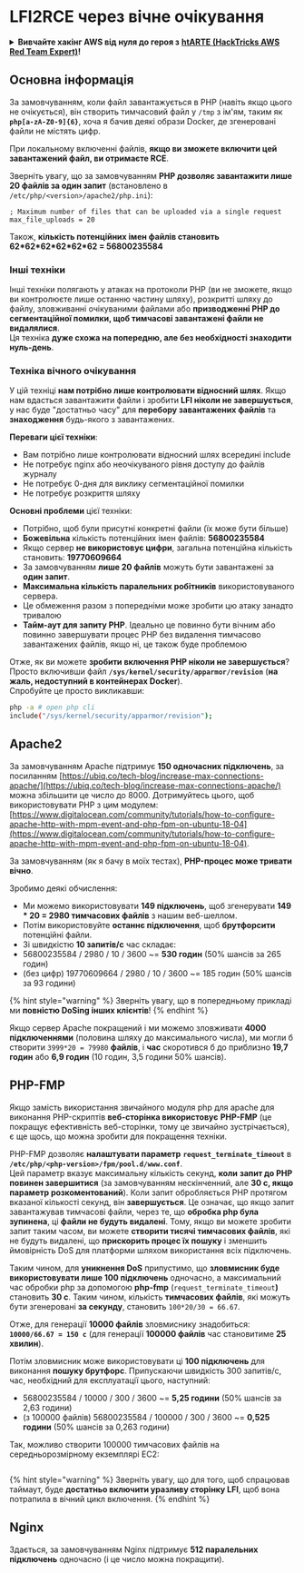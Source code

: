 # LFI2RCE через вічне очікування

<details>

<summary><strong>Вивчайте хакінг AWS від нуля до героя з</strong> <a href="https://training.hacktricks.xyz/courses/arte"><strong>htARTE (HackTricks AWS Red Team Expert)</strong></a><strong>!</strong></summary>

Інші способи підтримки HackTricks:

* Якщо ви хочете побачити вашу **компанію в рекламі HackTricks** або **завантажити HackTricks у форматі PDF**, перевірте [**ПЛАНИ ПІДПИСКИ**](https://github.com/sponsors/carlospolop)!
* Отримайте [**офіційний PEASS & HackTricks мерч**](https://peass.creator-spring.com)
* Відкрийте для себе [**Сім'ю PEASS**](https://opensea.io/collection/the-peass-family), нашу колекцію ексклюзивних [**NFT**](https://opensea.io/collection/the-peass-family)
* **Приєднуйтесь до** 💬 [**групи Discord**](https://discord.gg/hRep4RUj7f) або [**групи telegram**](https://t.me/peass) або **слідкуйте** за нами на **Twitter** 🐦 [**@carlospolopm**](https://twitter.com/hacktricks_live)**.**
* **Поділіться своїми хакерськими трюками, надсилайте PR до** [**HackTricks**](https://github.com/carlospolop/hacktricks) **і** [**HackTricks Cloud**](https://github.com/carlospolop/hacktricks-cloud) **репозиторіїв на GitHub**.

</details>

## Основна інформація

За замовчуванням, коли файл завантажується в PHP (навіть якщо цього не очікується), він створить тимчасовий файл у `/tmp` з ім'ям, таким як **`php[a-zA-Z0-9]{6}`**, хоча я бачив деякі образи Docker, де згенеровані файли не містять цифр.

При локальному включенні файлів, **якщо ви зможете включити цей завантажений файл, ви отримаєте RCE**.

Зверніть увагу, що за замовчуванням **PHP дозволяє завантажити лише 20 файлів за один запит** (встановлено в `/etc/php/<version>/apache2/php.ini`):
```
; Maximum number of files that can be uploaded via a single request
max_file_uploads = 20
```
Також, **кількість потенційних імен файлів становить 62\*62\*62\*62\*62\*62 = 56800235584**

### Інші техніки

Інші техніки полягають у атаках на протоколи PHP (ви не зможете, якщо ви контролюєте лише останню частину шляху), розкритті шляху до файлу, зловживанні очікуваними файлами або **призводженні PHP до сегментаційної помилки, щоб тимчасові завантажені файли не видалялися**.\
Ця техніка **дуже схожа на попередню, але без необхідності знаходити нуль-день**.

### Техніка вічного очікування

У цій техніці **нам потрібно лише контролювати відносний шлях**. Якщо нам вдасться завантажити файли і зробити **LFI ніколи не завершується**, у нас буде "достатньо часу" для **перебору завантажених файлів** та **знаходження** будь-якого з завантажених.

**Переваги цієї техніки**:

* Вам потрібно лише контролювати відносний шлях всередині include
* Не потребує nginx або неочікуваного рівня доступу до файлів журналу
* Не потребує 0-дня для виклику сегментаційної помилки
* Не потребує розкриття шляху

**Основні проблеми** цієї техніки:

* Потрібно, щоб були присутні конкретні файли (їх може бути більше)
* **Божевільна** кількість потенційних імен файлів: **56800235584**
* Якщо сервер **не використовує цифри**, загальна потенційна кількість становить: **19770609664**
* За замовчуванням **лише 20 файлів** можуть бути завантажені за **один запит**.
* **Максимальна кількість паралельних робітників** використовуваного сервера.
* Це обмеження разом з попередніми може зробити цю атаку занадто тривалою
* **Тайм-аут для запиту PHP**. Ідеально це повинно бути вічним або повинно завершувати процес PHP без видалення тимчасово завантажених файлів, якщо ні, це також буде проблемою

Отже, як ви можете **зробити включення PHP ніколи не завершується**? Просто включивши файл **`/sys/kernel/security/apparmor/revision`** (**на жаль, недоступний в контейнерах Docker**).\
Спробуйте це просто викликавши:
```bash
php -a # open php cli
include("/sys/kernel/security/apparmor/revision");
```
## Apache2

За замовчуванням Apache підтримує **150 одночасних підключень**, за посиланням [https://ubiq.co/tech-blog/increase-max-connections-apache/](https://ubiq.co/tech-blog/increase-max-connections-apache/) можна збільшити це число до 8000. Дотримуйтесь цього, щоб використовувати PHP з цим модулем: [https://www.digitalocean.com/community/tutorials/how-to-configure-apache-http-with-mpm-event-and-php-fpm-on-ubuntu-18-04](https://www.digitalocean.com/community/tutorials/how-to-configure-apache-http-with-mpm-event-and-php-fpm-on-ubuntu-18-04).

За замовчуванням (як я бачу в моїх тестах), **PHP-процес може тривати вічно**.

Зробимо деякі обчислення:

* Ми можемо використовувати **149 підключень**, щоб згенерувати **149 \* 20 = 2980 тимчасових файлів** з нашим веб-шеллом.
* Потім використовуйте **останнє підключення**, щоб **брутфорсити** потенційні файли.
* Зі швидкістю **10 запитів/с** час складає:
* 56800235584 / 2980 / 10 / 3600 \~= **530 годин** (50% шансів за 265 годин)
* (без цифр) 19770609664 / 2980 / 10 / 3600 \~= 185 годин (50% шансів за 93 години)

{% hint style="warning" %}
Зверніть увагу, що в попередньому прикладі ми **повністю DoSing інших клієнтів**!
{% endhint %}

Якщо сервер Apache покращений і ми можемо зловживати **4000 підключеннями** (половина шляху до максимального числа), ми могли б створити `3999*20 = 79980` **файлів**, і **час** скоротився б до приблизно **19,7 годин** або **6,9 годин** (10 годин, 3,5 години 50% шансів).

## PHP-FMP

Якщо замість використання звичайного модуля php для apache для виконання PHP-скриптів **веб-сторінка використовує** **PHP-FMP** (це покращує ефективність веб-сторінки, тому це звичайно зустрічається), є ще щось, що можна зробити для покращення техніки.

PHP-FMP дозволяє **налаштувати параметр** **`request_terminate_timeout`** в **`/etc/php/<php-version>/fpm/pool.d/www.conf`**.\
Цей параметр вказує максимальну кількість секунд, **коли** **запит до PHP повинен завершитися** (за замовчуванням нескінченний, але **30 с, якщо параметр розкоментований**). Коли запит обробляється PHP протягом вказаної кількості секунд, він **завершується**. Це означає, що якщо запит завантажував тимчасові файли, через те, що **обробка php була зупинена**, ці **файли не будуть видалені**. Тому, якщо ви можете зробити запит таким часом, ви можете **створити тисячі тимчасових файлів**, які не будуть видалені, що **прискорить процес їх пошуку** і зменшить ймовірність DoS для платформи шляхом використання всіх підключень.

Таким чином, для **уникнення DoS** припустимо, що **зловмисник буде використовувати лише 100 підключень** одночасно, а максимальний час обробки php за допомогою **php-fmp** (`request_terminate_timeout`**)** становить **30 с**. Таким чином, кількість **тимчасових файлів**, які можуть бути згенеровані **за секунду**, становить `100*20/30 = 66.67`.

Отже, для генерації **10000 файлів** зловмиснику знадобиться: **`10000/66.67 = 150 с`** (для генерації **100000 файлів** час становитиме **25 хвилин**).

Потім зловмисник може використовувати ці **100 підключень** для виконання **пошуку брутфорс**. Припускаючи швидкість 300 запитів/с, час, необхідний для експлуатації цього, наступний:

* 56800235584 / 10000 / 300 / 3600 \~= **5,25 години** (50% шансів за 2,63 години)
* (з 100000 файлів) 56800235584 / 100000 / 300 / 3600 \~= **0,525 години** (50% шансів за 0,263 години)

Так, можливо створити 100000 тимчасових файлів на середньорозмірному екземплярі EC2:

<figure><img src="../../.gitbook/assets/image (3) (1) (1) (3).png" alt=""><figcaption></figcaption></figure>

{% hint style="warning" %}
Зверніть увагу, що для того, щоб спрацював таймаут, буде **достатньо включити уразливу сторінку LFI**, щоб вона потрапила в вічний цикл включення.
{% endhint %}

## Nginx

Здається, за замовчуванням Nginx підтримує **512 паралельних підключень** одночасно (і це число можна покращити).
